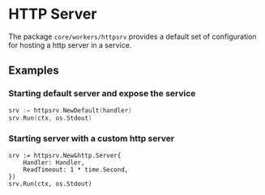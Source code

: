 # HTTP Server
The package `core/workers/httpsrv` provides a default set of configuration for hosting a http server in a service.

## Examples

### Starting default server and expose the service

```go
srv := httpsrv.NewDefault(handler)
srv.Run(ctx, os.Stdout)
```

### Starting server with a custom http server

```
srv := httpsrv.New&http.Server{
    Handler: Handler,
    ReadTimeout: 1 * time.Second,
})
srv.Run(ctx, os.Stdout)
```
